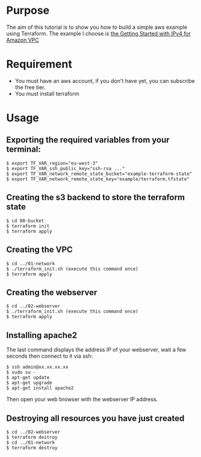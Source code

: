 # Purpose
The aim of this tutorial is to show you how to build a simple aws example using Terraform.
The example I choose is [the Getting Started with IPv4 for Amazon VPC](https://docs.aws.amazon.com/vpc/latest/userguide/getting-started-ipv4.html?shortFooter=true)

# Requirement
* You must have an aws account, if you don't have yet, you can subscribe the free tier.
* You must install terraform

# Usage
## Exporting the required variables from your terminal:
    $ export TF_VAR_region="eu-west-3"
    $ export TF_VAR_ssh_public_key="ssh-rsa ..."
    $ export TF_VAR_network_remote_state_bucket="example-terraform-state"
    $ export TF_VAR_network_remote_state_key="example/terraform.tfstate"

## Creating the s3 backend to store the terraform state
    $ cd 00-bucket
    $ terraform init
    $ terraform apply

## Creating the VPC
    $ cd ../01-network
    $ ./terraform_init.sh (execute this command once)
    $ terraform apply

## Creating the webserver
    $ cd ../02-webserver
    $ ./terraform_init.sh (execute this command once)
    $ terraform apply

## Installing apache2
The last command displays the address IP of your webserver, wait a few seconds then connect to it via ssh:

    $ ssh admin@xx.xx.xx.xx
    $ sudo su -
    $ apt-get update
    $ apt-get upgrade
    $ apt-get install apache2

Then open your web browser with the webserver IP address.

## Destroying all resources you have just created
    $ cd ../02-webserver
    $ terraform destroy
    $ cd ../01-network
    $ terraform destroy
